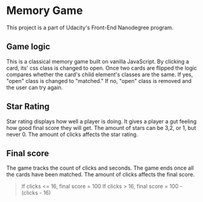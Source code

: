 Memory Game
============
This project is a part of Udacity's Front-End Nanodegree program.

## Game logic
This is a classical memory game built on vanilla JavaScript. By clicking a card, its' css class is changed to open. Once two cards are flipped the logic compares whether the card's child element's classes are the same. If yes, "open" class is changed to "matched." If no, "open" class is removed and the user can try again.

## Star Rating
Star rating displays how well a player is doing. It gives a player a gut feeling how good final score they will get. The amount of stars can be 3,2, or 1, but never 0. The amount of clicks affects the star rating. 

## Final score
The game tracks the count of clicks and seconds. The game ends once all the cards have been matched. The amount of clicks affects the final score.
> If clicks <= 16, final score = 100
> If clicks > 16, final score = 100 - (clicks - 16)


